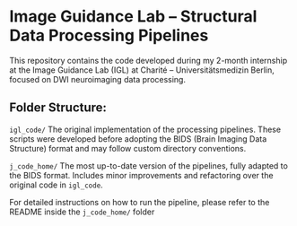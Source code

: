 # Image Guidance Lab – Structural Data Processing Pipelines

This repository contains the code developed during my 2-month internship at the Image Guidance Lab (IGL) at Charité – Universitätsmedizin Berlin, focused on DWI neuroimaging data processing.

## Folder Structure:

`igl_code/`
The original implementation of the processing pipelines. These scripts were developed before adopting the BIDS (Brain Imaging Data Structure) format and may follow custom directory conventions.

`j_code_home/`
The most up-to-date version of the pipelines, fully adapted to the BIDS format. Includes minor improvements and refactoring over the original code in `igl_code`.

For detailed instructions on how to run the pipeline, please refer to the README inside the `j_code_home/` folder
